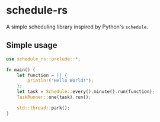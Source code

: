 # schedule-rs

A simple scheduling library inspired by Python's `schedule`.

## Simple usage
```rust
use schedule_rs::prelude::*;

fn main() {
    let function = || {
        println!("Hello World!");
    };
    let task = Schedule::every().minute().run(function);
    TaskRunner::one(task).run();

    std::thread::park();
}
```
